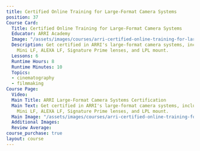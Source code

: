 ```yaml
---
title: Certified Online Training for Large-Format Camera Systems
position: 37
Course Card:
  Title: Certified Online Training for Large-Format Camera Systems
  Educator: ARRI Academy
  Image: "/assets/images/courses/arri-certified-online-training-for-large-format-camera-systems.jpg"
  Description: Get certified in ARRI's large-format camera systems, including ALEXA
    Mini LF, ALEXA LF, Signature Prime lenses, and LPL mount.
  Lessons: 6
  Runtime Hours: 8
  Runtime Minutes: 10
  Topics:
  - cinematography
  - filmmaking
Course Page:
  Video: 
  Main Title: ARRI Large-Format Camera Systems Certification
  Main Text: Get certified in ARRI's large-format camera systems, including ALEXA
    Mini LF, ALEXA LF, Signature Prime lenses, and LPL mount.
  Main Image: "/assets/images/courses/arri-certified-online-training-for-large-format-camera-systems/large-format-camera-systems-main.jpg"
  Additional Images: 
  Review Average: 
course_purchase: true
layout: course
---
```


